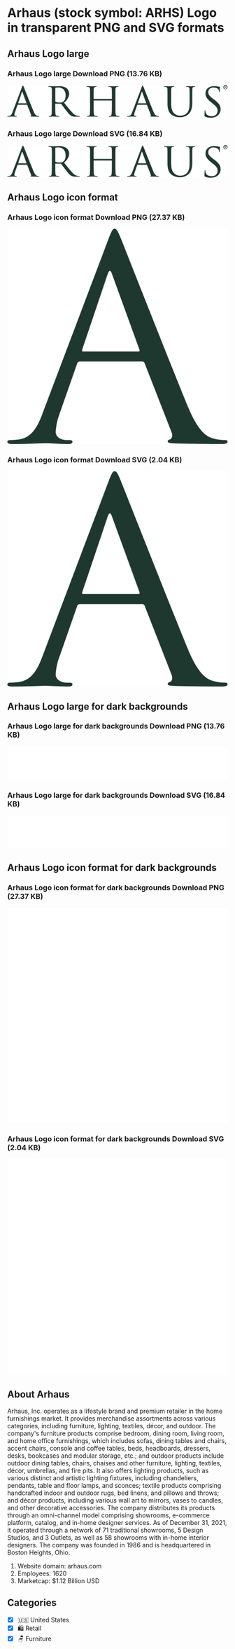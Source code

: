 # Arhaus (stock symbol: ARHS) Logo in transparent PNG and SVG formats

## Arhaus Logo large

### Arhaus Logo large Download PNG (13.76 KB)

![Arhaus Logo large Download PNG (13.76 KB)](/img/orig/ARHS_BIG-bc405fc1.png)

### Arhaus Logo large Download SVG (16.84 KB)

![Arhaus Logo large Download SVG (16.84 KB)](/img/orig/ARHS_BIG-6342ce8c.svg)

## Arhaus Logo icon format

### Arhaus Logo icon format Download PNG (27.37 KB)

![Arhaus Logo icon format Download PNG (27.37 KB)](/img/orig/ARHS-8fe4742c.png)

### Arhaus Logo icon format Download SVG (2.04 KB)

![Arhaus Logo icon format Download SVG (2.04 KB)](/img/orig/ARHS-7f17c640.svg)

## Arhaus Logo large for dark backgrounds

### Arhaus Logo large for dark backgrounds Download PNG (13.76 KB)

![Arhaus Logo large for dark backgrounds Download PNG (13.76 KB)](/img/orig/ARHS_BIG.D-db82e8e3.png)

### Arhaus Logo large for dark backgrounds Download SVG (16.84 KB)

![Arhaus Logo large for dark backgrounds Download SVG (16.84 KB)](/img/orig/ARHS_BIG.D-0ef1416f.svg)

## Arhaus Logo icon format for dark backgrounds

### Arhaus Logo icon format for dark backgrounds Download PNG (27.37 KB)

![Arhaus Logo icon format for dark backgrounds Download PNG (27.37 KB)](/img/orig/ARHS.D-42516f1d.png)

### Arhaus Logo icon format for dark backgrounds Download SVG (2.04 KB)

![Arhaus Logo icon format for dark backgrounds Download SVG (2.04 KB)](/img/orig/ARHS.D-1f8f778f.svg)

## About Arhaus

Arhaus, Inc. operates as a lifestyle brand and premium retailer in the home furnishings market. It provides merchandise assortments across various categories, including furniture, lighting, textiles, décor, and outdoor. The company's furniture products comprise bedroom, dining room, living room, and home office furnishings, which includes sofas, dining tables and chairs, accent chairs, console and coffee tables, beds, headboards, dressers, desks, bookcases and modular storage, etc.; and outdoor products include outdoor dining tables, chairs, chaises and other furniture, lighting, textiles, décor, umbrellas, and fire pits. It also offers lighting products, such as various distinct and artistic lighting fixtures, including chandeliers, pendants, table and floor lamps, and sconces; textile products comprising handcrafted indoor and outdoor rugs, bed linens, and pillows and throws; and décor products, including various wall art to mirrors, vases to candles, and other decorative accessories. The company distributes its products through an omni-channel model comprising showrooms, e-commerce platform, catalog, and in-home designer services. As of December 31, 2021, it operated through a network of 71 traditional showrooms, 5 Design Studios, and 3 Outlets, as well as 58 showrooms with in-home interior designers. The company was founded in 1986 and is headquartered in Boston Heights, Ohio.

1. Website domain: arhaus.com
2. Employees: 1620
3. Marketcap: $1.12 Billion USD


## Categories
- [x] 🇺🇸 United States
- [x] 🛍️ Retail
- [x] 🪑 Furniture
